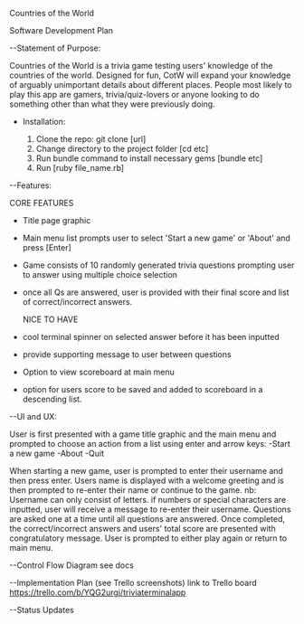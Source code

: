 Countries of the World

Software Development Plan

--Statement of Purpose:

Countries of the World is a trivia game testing users' knowledge of the countries of the world. 
Designed for fun, CotW will expand your knowledge of arguably unimportant details about different places. 
People most likely to play this app are gamers, trivia/quiz-lovers or anyone looking to do something other than what they were previously doing.

- Installation:

    1. Clone the repo: git clone [url]
    2. Change directory to the project folder [cd etc]
    3. Run bundle command to install necessary gems [bundle etc]
    4. Run [ruby file_name.rb]

--Features:

  CORE FEATURES

- Title page graphic 
- Main menu list prompts user to select 'Start a new game' or 'About' and press [Enter]
- Game consists of 10 randomly generated trivia questions prompting user to answer using multiple choice selection
- once all Qs are answered, user is provided with their final score and list of correct/incorrect answers.

  NICE TO HAVE

- cool terminal spinner on selected answer before it has been inputted
- provide supporting message to user between questions
- Option to view scoreboard at main menu
- option for users score to be saved and added to scoreboard in a descending list.

--UI and UX:

  User is first presented with a game title graphic and the main menu and prompted to choose an action from a list using enter and arrow keys:
    -Start a new game 
    -About 
    -Quit 
  
  When starting a new game, user is prompted to enter their username and then press enter.
  Users name is displayed with a welcome greeting and is then prompted to re-enter their name or continue to the game. nb: Username can only consist of letters. if numbers or special characters are inputted, user will receive a message to re-enter their username.
  Questions are asked one at a time until all questions are answered. 
  Once completed, the correct/incorrect answers and users' total score are presented with congratulatory message.
  User is prompted to either play again or return to main menu.

--Control Flow Diagram
  see docs

--Implementation Plan (see Trello screenshots)
  link to Trello board https://trello.com/b/YQG2urgj/triviaterminalapp


--Status Updates

